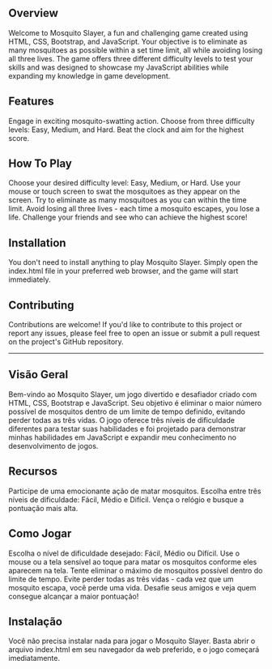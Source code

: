 ## Overview
Welcome to Mosquito Slayer, a fun and challenging game created using HTML, CSS, Bootstrap, and JavaScript. Your objective is to eliminate as many mosquitoes as possible within a set time limit, all while avoiding losing all three lives. The game offers three different difficulty levels to test your skills and was designed to showcase my JavaScript abilities while expanding my knowledge in game development.

## Features
Engage in exciting mosquito-swatting action.
Choose from three difficulty levels: Easy, Medium, and Hard.
Beat the clock and aim for the highest score.

## How To Play
Choose your desired difficulty level: Easy, Medium, or Hard.
Use your mouse or touch screen to swat the mosquitoes as they appear on the screen.
Try to eliminate as many mosquitoes as you can within the time limit.
Avoid losing all three lives - each time a mosquito escapes, you lose a life.
Challenge your friends and see who can achieve the highest score!

## Installation
You don't need to install anything to play Mosquito Slayer. Simply open the index.html file in your preferred web browser, and the game will start immediately.

## Contributing 
Contributions are welcome! If you'd like to contribute to this project or report any issues, please feel free to open an issue or submit a pull request on the project's GitHub repository.

------------------------------------------------------------------------------------------------------------------------------------------------------------------------------------------------------------------------------
## Visão Geral
Bem-vindo ao Mosquito Slayer, um jogo divertido e desafiador criado com HTML, CSS, Bootstrap e JavaScript. Seu objetivo é eliminar o maior número possível de mosquitos dentro de um limite de tempo definido, evitando perder todas as três vidas. O jogo oferece três níveis de dificuldade diferentes para testar suas habilidades e foi projetado para demonstrar minhas habilidades em JavaScript e expandir meu conhecimento no desenvolvimento de jogos.

## Recursos
Participe de uma emocionante ação de matar mosquitos.
Escolha entre três níveis de dificuldade: Fácil, Médio e Difícil.
Vença o relógio e busque a pontuação mais alta.

## Como Jogar
Escolha o nível de dificuldade desejado: Fácil, Médio ou Difícil.
Use o mouse ou a tela sensível ao toque para matar os mosquitos conforme eles aparecem na tela.
Tente eliminar o máximo de mosquitos possível dentro do limite de tempo.
Evite perder todas as três vidas - cada vez que um mosquito escapa, você perde uma vida.
Desafie seus amigos e veja quem consegue alcançar a maior pontuação!

## Instalação
Você não precisa instalar nada para jogar o Mosquito Slayer. Basta abrir o arquivo index.html em seu navegador da web preferido, e o jogo começará imediatamente.
